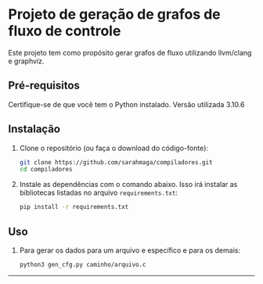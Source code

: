 # Projeto de geração de grafos de fluxo de controle

Este projeto tem como propósito gerar grafos de fluxo utilizando llvm/clang e graphviz.

## Pré-requisitos

Certifique-se de que você tem o Python instalado. Versão utilizada 3.10.6

## Instalação

1. Clone o repositório (ou faça o download do código-fonte):

    ```bash
    git clone https://github.com/sarahmaga/compiladores.git
    cd compiladores
    ```

2. Instale as dependências com o comando abaixo. Isso irá instalar as bibliotecas listadas no arquivo `requirements.txt`:

    ```bash
    pip install -r requirements.txt
    ```

<!-- 3. Verifique se as bibliotecas foram instaladas corretamente executando o seguinte comando:

    ```bash
    python -c "import pycparser, pydot; print('Bibliotecas instaladas com sucesso!')"
    ``` -->

## Uso

1. Para gerar os dados para um arquivo e específico e para os demais:
    ```bash
    python3 gen_cfg.py caminho/arquivo.c
    ```
---
